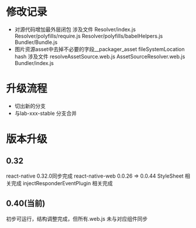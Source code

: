 # 修改记录
* 对源代码增加最外层闭包 涉及文件 Resolver/index.js Resolver/polyfills/require.js Resolver/polyfills/babelHelpers.js Bundler/Bundle.js
* 图片资源asset中去掉不必要的字段__packager_asset fileSystemLocation hash 涉及文件 resolveAssetSource.web.js AssetSourceResolver.web.js Bundler/index.js

# 升级流程
* 切出新的分支
* 与lab-xxx-stable 分支合并

# 版本升级
## 0.32
react-native 0.32.0同步完成
react-native-web 0.0.26 => 0.0.44
StyleSheet 相关完成
injectResponderEventPlugin 相关完成

## 0.40(当前)
初步可运行，结构调整完成，但所有.web.js 未与对应组件同步
